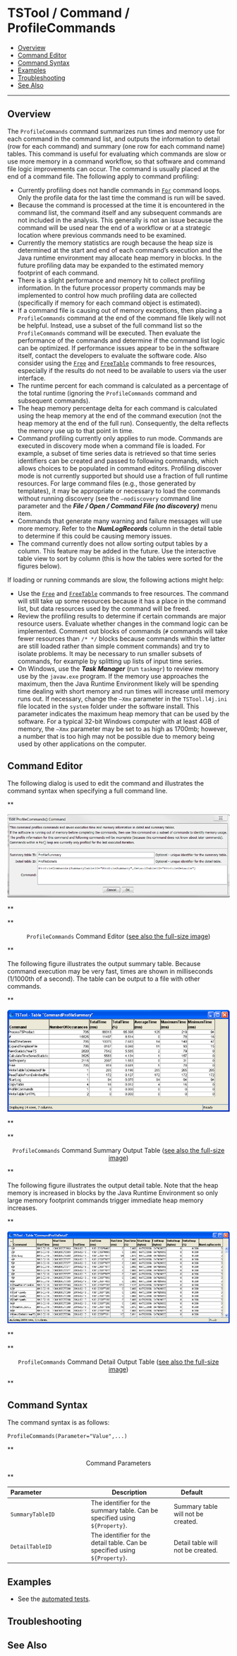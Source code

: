 # TSTool / Command / ProfileCommands #

* [Overview](#overview)
* [Command Editor](#command-editor)
* [Command Syntax](#command-syntax)
* [Examples](#examples)
* [Troubleshooting](#troubleshooting)
* [See Also](#see-also)

-------------------------

## Overview ##

The `ProfileCommands` command summarizes run times and memory use for each command in the command list,
and outputs the information to detail (row for each command)
and summary (one row for each command name) tables.
This command is useful for evaluating which commands are
slow or use more memory in a command workflow,
so that software and command file logic improvements can occur.
The command is usually placed at the end of a command file.  The following apply to command profiling:

* Currently profiling does not handle commands in [`For`](../For/For.md) command loops.
Only the profile data for the last time the command is run will be saved.
* Because the command is processed at the time it is encountered in the command list,
the command itself and any subsequent commands are not included in the analysis.
This generally is not an issue because the command will be used near the
end of a workflow or at a strategic location where previous commands need to be examined.
* Currently the memory statistics are rough because the heap size is determined at
the start and end of each command’s execution and the Java runtime environment may
allocate heap memory in blocks.
In the future profiling data may be expanded to the estimated memory footprint of each command.
* There is a slight performance and memory hit to collect profiling information.
In the future processor property commands may be implemented to control how much profiling
data are collected (specifically if memory for each command object is estimated).
* If a command file is causing out of memory exceptions,
then placing a `ProfileCommands` command at the end of the command file likely will not be helpful.
Instead, use a subset of the full command list so the `ProfileCommands` command will be executed.
Then evaluate the performance of the commands and determine if the command list logic can be optimized.
If performance issues appear to be in the software itself,
contact the developers to evaluate the software code.
Also consider using the [`Free`](../Free/Free.md) and [`FreeTable`](../FreeTable/FreeTable.md) commands to free resources,
especially if the results do not need to be available to users via the user interface.
* The runtime percent for each command is calculated as a percentage of the
total runtime (ignoring the `ProfileCommands` command and subsequent commands).
* The heap memory percentage delta for each command is calculated using the heap memory
at the end of the command execution (not the heap memory at the end of the full run).
Consequently, the delta reflects the memory use up to that point in time.
* Command profiling currently only applies to run mode.
Commands are executed in discovery mode when a command file is loaded.
For example, a subset of time series data is retrieved so that time series
identifiers can be created and passed to following commands,
which allows choices to be populated in command editors.
Profiling discover mode is not currently supported but should use a fraction of full runtime resources.
For large command files (e.g., those generated by templates),
it may be appropriate or necessary to load the commands without running discovery
(see the `–nodiscovery` command line parameter and the ***File / Open / Command File (no discovery)*** menu item.
* Commands that generate many warning and failure messages will use more memory.
Refer to the ***NumLogRecords*** column in the detail table to determine if this could be causing memory issues.
* The command currently does not allow sorting output tables by a column.
This feature may be added in the future.
Use the interactive table view to sort by column (this is how the tables were sorted for the figures below).

If loading or running commands are slow, the following actions might help:

* Use the [`Free`](../Free/Free.md) and [`FreeTable`](../FreeTable/FreeTable.md) commands to free resources.
The command will still take up some resources because it has a place in the command list,
but data resources used by the command will be freed.
* Review the profiling results to determine if certain commands are major resource users.
Evaluate whether changes in the command logic can be implemented.
Comment out blocks of commands (`#` commands will take fewer resources than `/* */` blocks
because commands within the latter are still loaded rather than simple comment commands) and try to isolate problems.
It may be necessary to run smaller subsets of commands, for example by splitting up lists of input time series.
* On Windows, use the ***Task Manager*** (run `taskmgr`) to review memory use by the `javaw.exe` program.
If the memory use approaches the maximum, then the Java Runtime Environment likely will
be spending time dealing with short memory and run times will increase until memory runs out.
If necessary, change the `–Xmx` parameter in the `TSTool.l4j.ini` file located in the
`system` folder under the software install.
This parameter indicates the maximum heap memory that can be used by the software.
For a typical 32-bit Windows computer with at least 4GB of memory,
the `–Xmx` parameter may be set to as high as 1700mb;
however, a number that is too high may not be possible due to memory being used by other applications on the computer.

## Command Editor ##

The following dialog is used to edit the command and illustrates the command syntax when specifying a full command line.

**<p style="text-align: center;">
![ProfileCommands](ProfileCommands.png)
</p>**

**<p style="text-align: center;">
`ProfileCommands` Command Editor (<a href="../ProfileCommands.png">see also the full-size image</a>)
</p>**

The following figure illustrates the output summary table.
Because command execution may be very fast, times are shown in milliseconds (1/1000th of a second).
The table can be output to a file with other commands.

**<p style="text-align: center;">
![ProfileCommands Summary](ProfileCommands_Summary.png)
</p>**

**<p style="text-align: center;">
`ProfileCommands` Command Summary Output Table (<a href="../ProfileCommands_Summary.png">see also the full-size image</a>)
</p>**

The following figure illustrates the output detail table.
Note that the heap memory is increased in blocks by the Java Runtime Environment
so only large memory footprint commands trigger immediate heap memory increases.

**<p style="text-align: center;">
![ProfileCommands Detail](ProfileCommands_Detail.png)
</p>**

**<p style="text-align: center;">
`ProfileCommands` Command Detail Output Table (<a href="../ProfileCommands_Detail.png">see also the full-size image</a>)
</p>**

## Command Syntax ##

The command syntax is as follows:

```text
ProfileCommands(Parameter="Value",...)
```
**<p style="text-align: center;">
Command Parameters
</p>**

| **Parameter**&nbsp;&nbsp;&nbsp;&nbsp;&nbsp;&nbsp;&nbsp;&nbsp;&nbsp;&nbsp;&nbsp;&nbsp;&nbsp;&nbsp;&nbsp;&nbsp;&nbsp;&nbsp;&nbsp;&nbsp;&nbsp;&nbsp;&nbsp;&nbsp;&nbsp;&nbsp; | **Description** | **Default**&nbsp;&nbsp;&nbsp;&nbsp;&nbsp;&nbsp;&nbsp;&nbsp;&nbsp;&nbsp; |
| --------------|-----------------|----------------- |
|`SummaryTableID`|The identifier for the summary table.  Can be specified using `${Property}`.|Summary table will not be created.|
|`DetailTableID`|The identifier for the detail table.  Can be specified using `${Property}`.|Detail table will not be created.|

## Examples ##

* See the [automated tests](https://github.com/OpenCDSS/cdss-app-tstool-test/tree/master/test/regression/commands/general/ProfileCommands).

## Troubleshooting ##

## See Also ##
